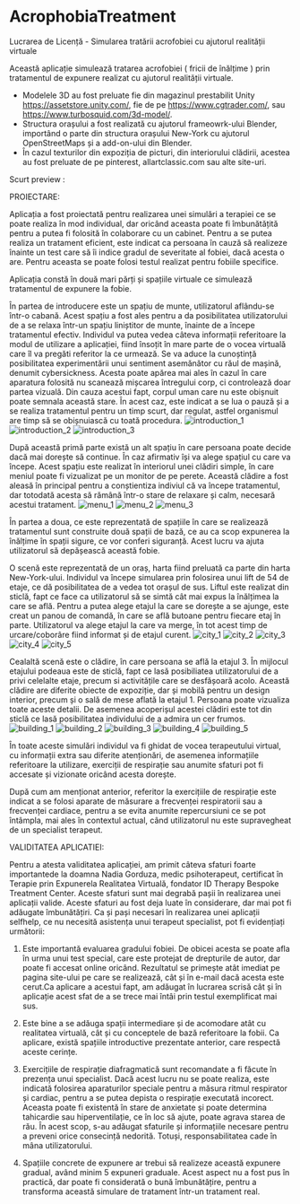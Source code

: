 # AcrophobiaTreatment
Lucrarea de Licență - Simularea tratării acrofobiei cu ajutorul realității virtuale

Această aplicație simulează tratarea acrofobiei ( fricii de înălțime ) prin tratamentul de expunere realizat cu ajutorul realității virtuale.
- Modelele 3D au fost preluate fie din magazinul prestabilit Unity https://assetstore.unity.com/, fie de pe https://www.cgtrader.com/, sau https://www.turbosquid.com/3d-model/.
- Structura orașului a fost realizată cu ajutorul frameowrk-ului Blender, importând o parte din structura orașului New-York cu ajutorul OpenStreetMaps și a add-on-ului din Blender.
- În cazul texturilor din expoziția de picturi, din interiorului clădirii, acestea au fost preluate de pe pinterest, allartclassic.com sau alte site-uri.

Scurt preview :
	
PROIECTARE:

   Aplicația a fost proiectată pentru realizarea unei simulări a terapiei ce se poate realiza în mod individual, dar oricând aceasta poate fi îmbunătățită pentru a putea fi folosită în colaborare cu un cabinet.
    Pentru a se putea realiza un tratament eficient, este indicat ca persoana în cauză să realizeze înainte un test care să îi indice gradul de severitate al fobiei, dacă acesta o are. Pentru aceasta se poate folosi testul realizat pentru fobiile specifice.
    
    
   Aplicația constă în două mari părți și spațiile virtuale ce simulează tratamentul de expunere la fobie.
   
   
   În partea de introducere este un spațiu de munte, utilizatorul aflându-se într-o cabană.
   Acest spațiu a fost ales pentru a da posibilitatea utilizatorului de a se relaxa într-un spațiu liniștitor de munte, înainte de a începe tratamentul efectiv.
   Individul va putea vedea câteva informații referitoare la modul de utilizare a aplicației, fiind însoțit în mare parte de o vocea virtuală care îl va pregăti referitor la ce urmează. Se va aduce la cunoștință posibilitatea experimentării unui sentiment asemănător cu răul de mașină, denumit cybersickness. Acesta poate apărea mai ales în cazul în care aparatura folosită nu scanează mișcarea întregului corp, ci controlează doar partea vizuală. Din cauza acestui fapt, corpul uman care nu este obișnuit poate semnala această stare. În acest caz, este indicat a se lua o pauză și a se realiza tratamentul pentru un timp scurt, dar regulat, astfel organismul are timp să se obișnuiască cu toată procedura.
    ![introduction_1](https://github.com/monicaolanescu/AcrophobiaTreatment/blob/master/scene_captures/introduction_1.png)
    ![introduction_2](https://github.com/monicaolanescu/AcrophobiaTreatment/blob/master/scene_captures/introduction_2.png)
    ![introduction_3](https://github.com/monicaolanescu/AcrophobiaTreatment/blob/master/scene_captures/introduction_3.png)
   
    
   După această primă parte există un alt spațiu în care persoana poate decide dacă mai dorește să continue. În caz afirmativ își va alege spațiul cu care va începe.
    Acest spațiu este realizat în interiorul unei clădiri simple, în care meniul poate fi vizualizat pe un monitor de pe perete. Această clădire a fost aleasă în principal pentru a conștientiza indiviul că va începe tratamentul, dar totodată acesta să rămână într-o stare de relaxare și calm, necesară acestui tratament.
    ![menu_1](https://github.com/monicaolanescu/AcrophobiaTreatment/blob/master/scene_captures/menu_1.png)
    ![menu_2](https://github.com/monicaolanescu/AcrophobiaTreatment/blob/master/scene_captures/menu_2.png)
    ![menu_3](https://github.com/monicaolanescu/AcrophobiaTreatment/blob/master/scene_captures/menu_3.png)
    
   În partea a doua, ce este reprezentată de spațiile în care se realizează tratamentul sunt construite două spații de bază, ce au ca scop expunerea la înălțime în spații sigure, ce vor conferi siguranță. Acest lucru va ajuta utilizatorul să depășească această fobie.
    
   O scenă este reprezentată de un oraș, harta fiind preluată ca parte din harta New-York-ului.
   Individul va începe simularea prin folosirea unui lift de 54 de etaje, ce dă posibilitatea de a vedea tot orașul de sus. Liftul este realizat din sticlă, fapt ce face ca utilizatorul să se simtă cât mai expus la înălțimea la care se află. Pentru a putea alege etajul la care se dorește a se ajunge, este creat un panou de comandă, în care se află butoane pentru fiecare etaj în parte. Utilizatorul va alege etajul la care va merge, în tot acest timp de urcare/coborâre fiind informat și de etajul curent.
    ![city_1](https://github.com/monicaolanescu/AcrophobiaTreatment/blob/master/scene_captures/city_1.png)
    ![city_2](https://github.com/monicaolanescu/AcrophobiaTreatment/blob/master/scene_captures/city_2.png)
    ![city_3](https://github.com/monicaolanescu/AcrophobiaTreatment/blob/master/scene_captures/city_3.png)
    ![city_4](https://github.com/monicaolanescu/AcrophobiaTreatment/blob/master/scene_captures/city_4.png)
    ![city_5](https://github.com/monicaolanescu/AcrophobiaTreatment/blob/master/scene_captures/city_5.png)
    
   Cealaltă scenă este o clădire, în care persoana se află la etajul 3. În mijlocul etajului podeaua este de sticlă, fapt ce lasă posibiliatea utilizatorului de a privi celelalte etaje, precum si activitățile care se desfășoară acolo.
   Această clădire are diferite obiecte de expoziție, dar și mobilă pentru un design interior, precum și o sală de mese aflată la etajul 1. Persoana poate vizualiza toate aceste detalii. De asemenea acoperișul acestei clădiri este tot din sticlă ce lasă posibilitatea individului de a admira un cer frumos.
    ![building_1](https://github.com/monicaolanescu/AcrophobiaTreatment/blob/master/scene_captures/building_1.png)
    ![building_2](https://github.com/monicaolanescu/AcrophobiaTreatment/blob/master/scene_captures/building_2.png)
    ![building_3](https://github.com/monicaolanescu/AcrophobiaTreatment/blob/master/scene_captures/building_3.png)
    ![building_4](https://github.com/monicaolanescu/AcrophobiaTreatment/blob/master/scene_captures/building_4.png)
    ![building_5](https://github.com/monicaolanescu/AcrophobiaTreatment/blob/master/scene_captures/building_5.png)
     
   În toate aceste simulări individul va fi ghidat de vocea terapeutului virtual, cu informații extra sau diferite atenționări, de asemenea informațiile referitoare la utilizare, exerciții de respirație sau anumite sfaturi pot fi accesate și vizionate oricând acesta dorește.
    
    
   După cum am menționat anterior, referitor la exercițiile de respirație este indicat a se folosi aparate de măsurare a frecvenței respiratorii sau a frecvenței cardiace, pentru a se evita anumite repercursiuni ce se pot întâmpla, mai ales în contextul actual, când utilizatorul nu este supravegheat de un specialist terapeut.


VALIDITATEA APLICATIEI:

Pentru a atesta validitatea aplicației, am primit câteva sfaturi foarte importantede la doamna Nadia Gorduza, medic psihoterapeut, certificat în Terapie prin Expunerela Realitatea Virtuală, fondator ID Therapy Bespoke Treatment Center. Aceste sfaturi sunt mai degrabă pașii în realizarea unei aplicații valide. Aceste sfaturi au fost deja luate în considerare, dar mai pot fi adăugate îmbunătățiri. Ca și pași necesari în realizarea unei aplicații selfhelp, ce nu necesită asistența unui terapeut specialist, pot fi evidențiați următorii:

1. Este importantă evaluarea gradului fobiei. De obicei acesta se poate afla în urma unui test special, care este protejat de drepturile de autor, dar poate fi accesat online oricând. Rezultatul se primește atât imediat pe pagina site-ului pe care se realizează, cât și în e-mail dacă acesta este cerut.Ca aplicare a acestui fapt, am adăugat în lucrarea scrisă cât și în aplicație acest sfat de a se trece mai întâi prin testul exemplificat mai sus.

2. Este bine a se adăuga spații intermediare și de acomodare atât cu realitatea virtuală, cât și cu conceptele de bază referitoare la fobii. Ca aplicare, există spațiile introductive prezentate anterior, care respectă aceste cerințe.

3. Exercițiile de respirație diafragmatică sunt recomandate a fi făcute în prezența unui specialist. Dacă acest lucru nu se poate realiza, este indicată folosirea aparaturilor speciale pentru a măsura ritmul respirator și cardiac, pentru a se putea depista o respirație executată incorect.  Aceasta poate fi existentă în stare de anxietate și poate determina tahicardie sau hiperventilație, ce în loc să ajute, poate agrava starea de rău. În acest scop, s-au adăugat sfaturile și informațiile necesare pentru a preveni orice consecință nedorită. Totuși, responsabilitatea cade în mâna utilizatorului.

4. Spațiile concrete de expunere ar trebui să realizeze această expunere gradual, având minim 5 expuneri graduale. Acest aspect nu a fost pus în practică, dar poate fi considerată o bună îmbunătățire, pentru a transforma această simulare de tratament într-un tratament real.
